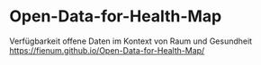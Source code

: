 # Open-Data-for-Health-Map
Verfügbarkeit offene Daten im Kontext von Raum und Gesundheit
https://fienum.github.io/Open-Data-for-Health-Map/
